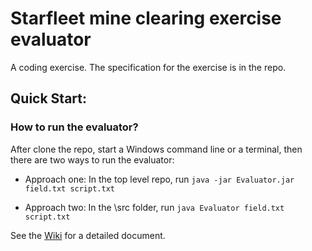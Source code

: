 # Starfleet mine clearing exercise evaluator
A coding exercise. The specification for the exercise is in the repo. 

## Quick Start:
### How to run the evaluator?

After clone the repo, start a Windows command line or a terminal, then there are two ways to run the evaluator:

* Approach one: In the top level repo, run
`java -jar Evaluator.jar field.txt script.txt`

* Approach two: In the \src folder, run
`java Evaluator field.txt script.txt`

See the [Wiki](https://github.com/jx5c/mine-clearing-evaluator/wiki) for a detailed document. 
